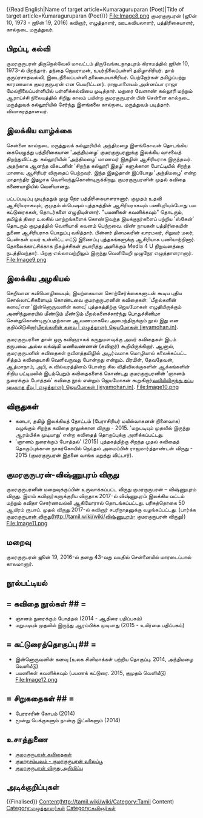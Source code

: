 {{Read English|Name of target article=Kumaraguruparan (Poet)|Title of target article=Kumaraguruparan (Poet)}}
[File:Image8.png](http://tamil.wiki/wiki/thumb|379x379px|குமரகுருபரன் (1973 - 2016))
குமரகுருபரன் (ஜூன் 10, 1973 - ஜூன் 19, 2016) கவிஞர், எழுத்தாளர், ஊடகவியலாளர், பத்திரிகையாளர், கால்நடை மருத்துவர். 
## பிறப்பு, கல்வி
குமரகுருபரன் திருநெல்வேலி மாவட்டம் திருவேங்கடநாதபுரம் கிராமத்தில் ஜூன் 10, 1973-ல் பிறந்தார். தந்தை ஜெயராமன், உயர்நிலைப்பள்ளி தமிழாசிரியர். தாய் குருப்ரசாதவல்லி, இடைநிலைப்பள்ளி தலைமையாசிரியர். பெற்றோர்கள் தமிழ்ப்பற்று காரணமாக குமரகுருபரன் என பெயரிட்டனர். ராஜபாளையம் அன்னப்பா ராஜா மேல்நிலைப்பள்ளியில் பள்ளிக்கல்வியை முடித்தார். மதுரை வேளாண் கல்லூரி மற்றும் ஆராய்ச்சி நிலையத்தில் சிறிது காலம் பயின்ற குமரகுருபரன் பின் சென்னை கால்நடை மருத்துவக் கல்லூரியில் சேர்ந்து இளங்கலை கால்நடை மருத்துவம் படித்தார். விவாகரத்தானவர். 
## இலக்கிய வாழ்க்கை
சென்னை கால்நடை மருத்துவக் கல்லூரியில் அந்திமழை இளங்கோவன் தொடங்கிய கையெழுத்து பத்திரிகையான 'அந்திமழை’ குமரகுருபரனுக்கு இலக்கிய வாசலைத் திறந்துவிட்டது. கல்லூரியின் ’அந்திமழை’ மாணவர் இதழின் ஆசிரியராக இருந்தவர். அதற்காக ஆனந்த விகடனின் 'சிறந்த கல்லூரி இதழ்' களுக்கான போட்டியில் சிறந்த மாணவ ஆசிரியர் விருதைப் பெற்றவர். இந்த இதழ்தான் இப்போது 'அந்திமழை’ என்ற மாதாந்திர இதழாக வெளிவந்துகொண்டிருக்கிறது. குமரகுருபரனின் முதல் கவிதை கணையாழியில் வெளியானது. 

பட்டப்படிப்பு முடிந்ததும் முழு நேர பத்திரிகையாளரானார். குமுதம் உதவி ஆசிரியராகவும், குமுதம் ஸ்பெஷல் புத்தகத்தின் ஆசிரியராகவும் பணிபுரியும்போது பல கட்டுரைககள், தொடர்களை எழுதியுள்ளார். "பயணிகள் கவனிக்கவும்" தொடரும், தமிழ்த் திரை உலகில் மாற்றங்களைக் கொண்டுவந்த இயக்குநர்களைப் பற்றிய 'ஸ்கேன்’ தொடரும் குமுதத்தில் வெளியாகி கவனம் பெற்றவை. விண் நாயகன் பத்திரிகையின் துணை ஆசிரியராக பொறுப்பு வகித்தார். பின்னர் தினமலரின் வாரமலர், சிறுவர் மலர், பெண்கள் மலர் உள்ளிட்ட எட்டு இணைப்பு புத்தகங்களுக்கு ஆசிரியாக பணியாற்றினார். தொலைக்காட்சிக்காக நிகழ்ச்சிகள் தயாரித்து அளிக்கும் Media 4 U நிறுவனத்தை நடத்திவந்தார். பிறகு எல்லாவற்றிலும் இருந்து வெளியேறி முழுநேர எழுத்தாளரானார்.
[File:Image9.png](http://tamil.wiki/wiki/thumb)
## இலக்கிய அழகியல்
செறிவான கவிமொழியையும், இயற்கையான சொற்சேர்க்கைகளுடன் கூடிய புதிய சொல்லாட்சிகளையும் கொண்டவை குமரகுருபரனின் கவிதைகள். 'மீறல்களின் கனவு’என ’இன்னொருவனின் கனவு’ புத்தகத்திற்கு ஜெயமோகன் எழுதியிருக்கும் அணிந்துரையில் மீண்டும் மீண்டும் மீறல்களைச்சார்ந்து பொதுச்சினிமா சென்றுகொண்டிருப்பதற்கான ஆவணமாகவே அமைந்திருக்கும் நூல் இது என குறிப்பிடுகிறார்<ref>[மீறல்களின் கனவு | எழுத்தாளர் ஜெயமோகன் (jeyamohan.in)](https://www.jeyamohan.in/44681/)</ref>. 

குமரகுருபரனை தான் ஒரு கவிஞராகக் கருதுமளவுக்கு அவர் கவிதைகள் இடம் தருபவை அல்ல லக்‌ஷ்மி மணிவண்ணன் (கவிஞர்) கூறியிருக்கிறார். ஆனால், குமரகுருபனின் கவிதைகள் நவீனத்தமிழில் அபூர்வமாக மொழியால் கலைக்கப்பட்ட சித்தம் கவிதையாகி வெளிவருவது போன்றது என்றும். பிரமிள், தேவதேவன், ஆத்மாநாம், அபி, சு.வில்வரத்தினம் போன்ற சில விதிவிலக்குகளின் ஆக்கங்களின் சிறிய பட்டியலில் இடம்பெறும் கவிதைகளைக் கொண்டது குமரகுருபரனின் 'ஞானம் நுரைக்கும் போத்தல்’ கவிதை நூல் என்றும் ஜெயமோகன் கூறுகிறார்<ref>[வலியிலிருந்து தப்ப முடியாத தீவு | எழுத்தாளர் ஜெயமோகன் (jeyamohan.in)](https://www.jeyamohan.in/62687/)</ref>.
[File:Image10.png](http://tamil.wiki/wiki/thumb|202x202px)
## விருதுகள்
* கனடா, தமிழ் இலக்கியத் தோட்டம் (பேராசிரியர் மயில்வாகனன் நினைவாக) வழங்கும் சிறந்த கவிதை நூலுக்கான விருது - 2015. 'மறுபடியும் முதலில் இருந்து ஆரம்பிக்க முடியாது’ என்ற கவிதைத் தொகுப்புக்கு அளிக்கப்பட்டது.
* 'ஞானம் நுரைக்கும் போத்தல்' (2015) புத்தகத்திற்கு சிறந்த முதல் கவிதைத் தொகுப்புக்கான நாகர்கோயில் நெய்தல் அமைப்பின் ராஜமார்த்தாண்டன் விருது - 2015 (குமரகுருபரன் இதனை வாங்க மறுத்து விட்டார்).
## குமரகுருபரன்-விஷ்ணுபுரம் விருது
குமரகுருபரனின் மறைவுக்குப்பின் உருவாக்கப்பட்ட விருது குமரகுருபரன் – விஷ்ணுபுரம் விருது. இளம் கவிஞர்களுக்குரிய விருதாக 2017-ல் விஷ்ணுபுரம் இலக்கிய வட்டம் மற்றும் கவிதா சொர்ணவல்லி ஆகியோரால் தொடங்கப்பட்டது. பரிசுத்தொகை 50 ஆயிரம் ரூபாய். முதல் விருது 2017-ல் கவிஞர் சபரிநாதனுக்கு வழங்கப்பட்டது. (பார்க்க [குமரகுருபரன் விருது](விஷ்ணுபுரம்-)(http://tamil.wiki/wiki/விஷ்ணுபுரம்- குமரகுருபரன் விருது))
[File:Image11.png](http://tamil.wiki/wiki/thumb|252x252px)
## மறைவு
குமரகுருபரன் ஜூன் 19, 2016-ல் தனது 43-வது வயதில் சென்னையில் மாரடைப்பால் காலமானார்.
## நூல்பட்டியல்
## = கவிதை நூல்கள் ## =
* ஞானம் நுரைக்கும் போத்தல் (2014 - ஆதிரை பதிப்பகம்)
* மறுபடியும் முதலில் இருந்து ஆரம்பிக்க முடியாது (2015 - உயிர்மை பதிப்பகம்)
## = கட்டுரைத்தொகுப்பு ## =
* இன்னொருவனின் கனவு (உலக சினிமாக்கள் பற்றிய தொகுப்பு. 2014, அந்திமழை வெளியீடு)
* பயணிகள் கவனிக்கவும் (பயணக் கட்டுரை. 2015, குமுதம் வெளியீடு)
[File:Image12.png](http://tamil.wiki/wiki/thumb|198x198px)
## = சிறுகதைகள் ## =
* பேரரசரின் கோபம் (2014)
* மூன்று பெக்குகளும் நான்கு இட்லிகளும் (2014)
## உசாத்துணை
* [குமரகுருபரன் கவிதைகள்](https://www.facebook.com/jkbpoetry) 
* [குமாரசம்பவம் - குமரகுருபரன் வலைப்பூ](https://kumaraasambavam-kumaragurubaran.blogspot.com/?view=timeslide) 
* [குமரகுருபரன் விருது அறிவிப்பு](https://www.jeyamohan.in/98901/) 
## அடிக்குறிப்புகள்
<references />

{{Finalised}}
[Content](Category:Tamil)(http://tamil.wiki/wiki/Category:Tamil Content)
[Category:எழுத்தாளர்கள்](http://tamil.wiki/wiki/Category:எழுத்தாளர்கள்)
[Category:கவிஞர்கள்](http://tamil.wiki/wiki/Category:கவிஞர்கள்)